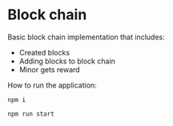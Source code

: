 # Block chain

Basic block chain implementation that includes:

- Created blocks
- Adding blocks to block chain
- Minor gets reward

How to run the application:

`npm i`

`npm run start`
